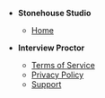 * **Stonehouse Studio**
  * [Home](README.md)

* **Interview Proctor**
  * [Terms of Service](terms.md)
  * [Privacy Policy](privacy.md)
  * [Support](support.md)
